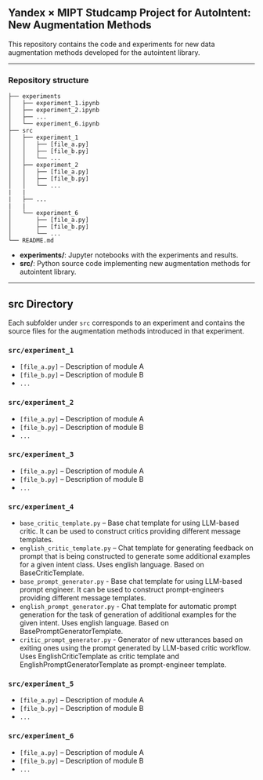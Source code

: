 ## Yandex × MIPT Studcamp Project for AutoIntent: New Augmentation Methods

This repository contains the code and experiments for new data augmentation methods developed for the autointent library.

---

### Repository structure

```
├── experiments
│   ├── experiment_1.ipynb
│   ├── experiment_2.ipynb
│   ├── ...
│   └── experiment_6.ipynb
├── src
│   ├── experiment_1
│   │   ├── [file_a.py]
│   │   ├── [file_b.py]
│   │   └── ...
│   ├── experiment_2
│   │   ├── [file_a.py]
│   │   ├── [file_b.py]
│   │   └── ...
|   |
|   ├── ...
|   |
│   └── experiment_6
│       ├── [file_a.py]
│       ├── [file_b.py]
│       └── ...
└── README.md
```

- **experiments/**: Jupyter notebooks with the experiments and results.  
- **src/**: Python source code implementing new augmentation methods for autointent library.

---

## src Directory

Each subfolder under `src` corresponds to an experiment and contains the source files for the augmentation methods introduced in that experiment.

### `src/experiment_1`
- `[file_a.py]` – Description of module A  
- `[file_b.py]` – Description of module B  
- `...`

### `src/experiment_2`
- `[file_a.py]` – Description of module A  
- `[file_b.py]` – Description of module B  
- `...`

### `src/experiment_3`
- `[file_a.py]` – Description of module A  
- `[file_b.py]` – Description of module B  
- `...`

### `src/experiment_4`
- `base_critic_template.py` – Base chat template for using LLM-based critic. It can be used to construct critics providing different message templates.
- `english_critic_template.py` – Chat template for generating feedback on prompt that is being constructed to generate some additional examples for a given intent class. Uses english language. Based on BaseCriticTemplate.
- `base_prompt_generator.py` - Base chat template for using LLM-based prompt engineer. It can be used to construct prompt-engineers providing different message templates.
- `english_prompt_generator.py` - Chat template for automatic prompt generation for the task of generation of additional examples for the given intent. Uses english language. Based on BasePromptGeneratorTemplate.
- `critic_prompt_generator.py` - Generator of new utterances based on exiting ones using the prompt generated by LLM-based critic workflow. Uses EnglishCriticTemplate as critic template and EnglishPromptGeneratorTemplate as prompt-engineer template.

### `src/experiment_5`
- `[file_a.py]` – Description of module A  
- `[file_b.py]` – Description of module B  
- `...`

### `src/experiment_6`
- `[file_a.py]` – Description of module A  
- `[file_b.py]` – Description of module B  
- `...`

